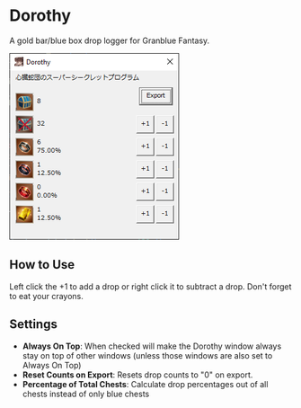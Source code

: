 # Dorothy
A gold bar/blue box drop logger for Granblue Fantasy.

![Dorothy UI](https://github.com/NadyaNayme/Dorothy/blob/master/src/images/dorothy_ui.png?)

## How to Use
Left click the +1 to add a drop or right click it to subtract a drop. Don't forget to eat your crayons.

## Settings

- **Always On Top**: When checked will make the Dorothy window always stay on top of other windows (unless those windows are also set to Always On Top)
- **Reset Counts on Export**: Resets drop counts to "0" on export.
- **Percentage of Total Chests**: Calculate drop percentages out of all chests instead of only blue chests

